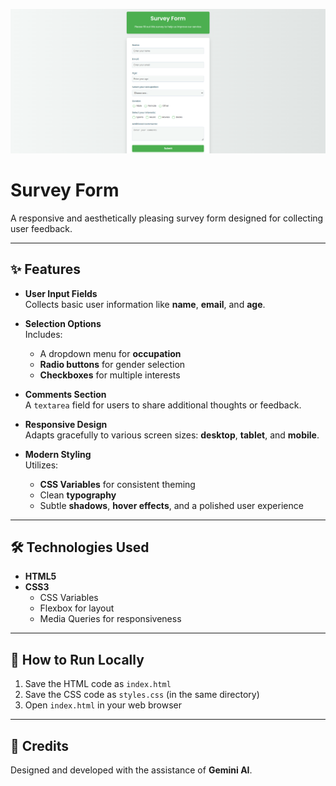![Survey Form Screenshot](./survey-form-screenshot.png)

# Survey Form

A responsive and aesthetically pleasing survey form designed for collecting user feedback.

---

## ✨ Features

- **User Input Fields**  
  Collects basic user information like **name**, **email**, and **age**.

- **Selection Options**  
  Includes:
  - A dropdown menu for **occupation**
  - **Radio buttons** for gender selection
  - **Checkboxes** for multiple interests

- **Comments Section**  
  A `textarea` field for users to share additional thoughts or feedback.

- **Responsive Design**  
  Adapts gracefully to various screen sizes: **desktop**, **tablet**, and **mobile**.

- **Modern Styling**  
  Utilizes:
  - **CSS Variables** for consistent theming  
  - Clean **typography**  
  - Subtle **shadows**, **hover effects**, and a polished user experience

---

## 🛠 Technologies Used

- **HTML5**
- **CSS3**  
  - CSS Variables  
  - Flexbox for layout  
  - Media Queries for responsiveness

---

## 🚀 How to Run Locally

1. Save the HTML code as `index.html`
2. Save the CSS code as `styles.css` (in the same directory)
3. Open `index.html` in your web browser

---

## 🙏 Credits

Designed and developed with the assistance of **Gemini AI**.
